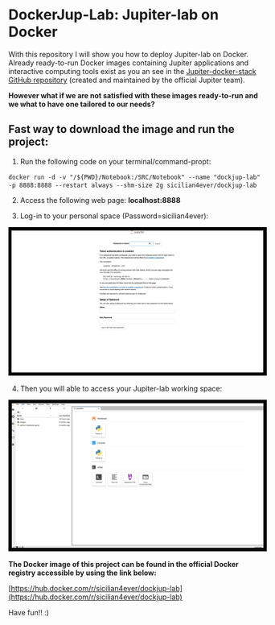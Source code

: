 
# DockerJup-Lab: Jupiter-lab on Docker 

With this repository I will show you how to deploy Jupiter-lab on Docker. Already ready-to-run Docker images containing Jupiter applications and interactive computing tools exist as you an see in the [Jupiter-docker-stack GitHub repository](https://github.com/jupyter/docker-stacks) (created and maintained by the official Jupiter team).

**However what if we are not satisfied with these images ready-to-run and we what to have one tailored to our needs?**


## Fast way to download the image and run the project:

1) Run the following code on your terminal/command-propt:
```
docker run -d -v "/${PWD}/Notebook:/SRC/Notebook" --name "dockjup-lab" -p 8888:8888 --restart always --shm-size 2g sicilian4ever/dockjup-lab
```
2) Access the following web page: **localhost:8888**

3) Log-in to your personal space (Password=sicilian4ever):

<center>
    <img width="800" alt="pwd" src="DOC/pwd.png" style="border: 5px solid black">
</center>

4) Then you will able to access your Jupiter-lab working space:

<center>
    <img width="800" alt="Screenshot" src="DOC/Screenshot.png" style="border: 5px solid black">
</center>

**The Docker image of this project can be found in the official Docker registry accessible by using the link below:**

[https://hub.docker.com/r/sicilian4ever/dockjup-lab](https://hub.docker.com/r/sicilian4ever/dockjup-lab)


Have fun!! :)
